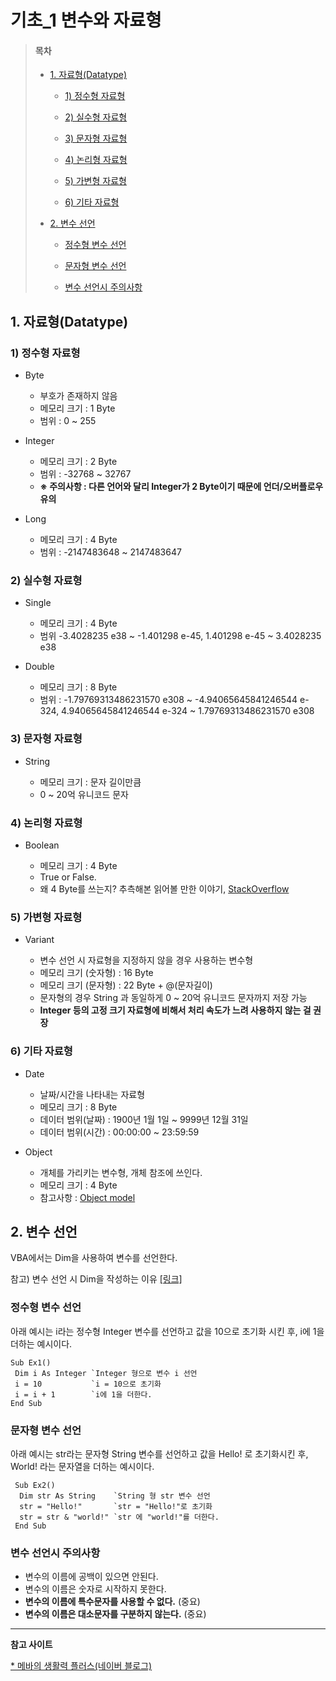 # 기초_1 변수와 자료형

> #### 목차
>  * [1. 자료형(Datatype)](#1-자료형(datatype))
> 
>    + [1) 정수형 자료형](#1-정수형-자료형)
>    
>    + [2) 실수형 자료형](#2-실수형-자료형)
>    
>    + [3) 문자형 자료형](#3-문자형-자료형)
>    
>    + [4) 논리형 자료형](#4-논리형-자료형)
>    
>    + [5) 가변형 자료형](#5-가변형-자료형)
>    
>    + [6) 기타 자료형](#6-기타-자료형)
> 
>  * [2. 변수 선언](#2-변수-선언)
>  
>    + [정수형 변수 선언](#정수형-변수-선언)
>    
>    + [문자형 변수 선언](#문자형-변수-선언)
>    
>    + [변수 선언시 주의사항](#변수-선언시-주의사항)

## 1. 자료형(Datatype)

### 1) 정수형 자료형
* Byte
 
  + 부호가 존재하지 않음
  + 메모리 크기 : 1 Byte
  + 범위 : 0 ~ 255

* Integer

  + 메모리 크기 : 2 Byte
  + 범위 : -32768 ~ 32767
  + **※ 주의사항 : 다른 언어와 달리 Integer가 2 Byte이기 때문에 언더/오버플로우 유의**

* Long

  + 메모리 크기 : 4 Byte
  + 범위 : -2147483648 ~ 2147483647

### 2) 실수형 자료형

* Single

  + 메모리 크기 : 4 Byte
  + 범위 -3.4028235 e38 ~ -1.401298 e-45, 1.401298 e-45 ~ 3.4028235 e38
  
* Double

  + 메모리 크기 : 8 Byte
  + 범위 : -1.79769313486231570 e308 ~ -4.94065645841246544 e-324, 4.94065645841246544 e-324 ~ 1.79769313486231570 e308

### 3) 문자형 자료형

* String

  + 메모리 크기 : 문자 길이만큼
  + 0 ~ 20억 유니코드 문자

### 4) 논리형 자료형

* Boolean

  + 메모리 크기 : 4 Byte
  + True or False.
  + 왜 4 Byte를 쓰는지? 추측해본 읽어볼 만한 이야기,  [StackOverflow][PS LINK]

[PS LINK]: https://stackoverflow.com/questions/18637364/why-is-booleans-size-in-vba-2-bytes "읽어볼 만한 이야기"

### 5) 가변형 자료형
* Variant

  + 변수 선언 시 자료형을 지정하지 않을 경우 사용하는 변수형
  + 메모리 크기 (숫자형) : 16 Byte
  + 메모리 크기 (문자형) : 22 Byte + @(문자길이)
  + 문자형의 경우 String 과 동일하게 0 ~ 20억 유니코드 문자까지 저장 가능
  + **Integer 등의 고정 크기 자료형에 비해서 처리 속도가 느려 사용하지 않는 걸 권장**

### 6) 기타 자료형

* Date

  + 날짜/시간을 나타내는 자료형
  + 메모리 크기 : 8 Byte
  + 데이터 범위(날짜) : 1900년 1월 1일 ~ 9999년 12월 31일
  + 데이터 범위(시간) : 00:00:00 ~ 23:59:59
  
* Object

  + 개체를 가리키는 변수형, 개체 참조에 쓰인다.
  + 메모리 크기 : 4 Byte 
  + 참고사항 : [Object model](https://github.com/notRoyKim/TIL/blob/main/VBA/%EA%B8%B0%EC%B4%88_2_Object%20model.md "내 git")

## 2. 변수 선언

VBA에서는 Dim을 사용하여 변수를 선언한다.

참고) 변수 선언 시 Dim을 작성하는 이유 [[링크]](https://stackoverflow.com/questions/1033507/what-does-dim-stand-for-in-visual-basic-and-basic)

### 정수형 변수 선언

아래 예시는 i라는 정수형 Integer 변수를 선언하고 값을 10으로 초기화 시킨 후, i에 1을 더하는 예시이다.

    Sub Ex1()
     Dim i As Integer `Integer 형으로 변수 i 선언
     i = 10           `i = 10으로 초기화
     i = i + 1        `i에 1을 더한다.
    End Sub
 
 ### 문자형 변수 선언
 
 아래 예시는 str라는 문자형 String 변수를 선언하고 값을 Hello! 로 초기화시킨 후, World! 라는 문자열을 더하는 예시이다.
 
     Sub Ex2()
      Dim str As String    `String 형 str 변수 선언
      str = "Hello!"       `str = "Hello!"로 초기화
      str = str & "world!" `str 에 "world!"를 더한다.
     End Sub
 
 ### 변수 선언시 주의사항
 
 * 변수의 이름에 공백이 있으면 안된다.
 * 변수의 이름은 숫자로 시작하지 못한다.
 * **변수의 이름에 특수문자를 사용할 수 없다.** (중요)
 * **변수의 이름은 대소문자를 구분하지 않는다.** (중요)


---

**참고 사이트**

[ * 메바의 생활력 플러스(네이버 블로그)](https://m.blog.naver.com/alsiss015/221698035253)
